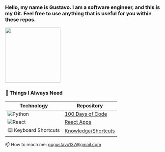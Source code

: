### Hello, my name is Gustavo. I am a software engineer, and this is my Git. Feel free to use anything that is useful for you within these repos.


<div>
  <a href="https://github.com/GustavoAPS">
  <img height="180em" src="https://github-readme-stats.vercel.app/api?username=GustavoAPS&show_icons=true&theme=gruvbox&include_all_commits=true&count_private=true"/>
  </a>
</div>  
  
### 🧠 Things I Always Need

| Technology | Repository |
|------------|------------|
| ![Python](https://img.shields.io/badge/-Python-3776AB?style=flat&logo=python&logoColor=white) | [100 Days of Code](https://github.com/GustavoAPS/100-Days-Of-Code-Python) |
| ![React](https://img.shields.io/badge/-React-61DAFB?style=flat&logo=react&logoColor=black) | [React Apps](https://github.com/GustavoAPS/react) |
| ⌨️ Keyboard Shortcuts | [Knowledge/Shortcuts](https://github.com/GustavoAPS/Knowledge/blob/main/shortcuts.md) |




  📫 How to reach me: gugustavo137@gmail.com

